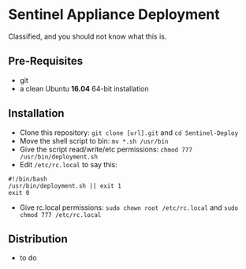 # Sentinel Appliance Deployment
Classified, and you should not know what this is.

## Pre-Requisites
* git
* a clean Ubuntu **16.04** 64-bit installation

## Installation
* Clone this repository: `git clone [url].git` and `cd Sentinel-Deploy`
* Move the shell script to bin: `mv *.sh /usr/bin`
* Give the script read/write/etc permissions: `chmod 777 /usr/bin/deployment.sh`
* Edit `/etc/rc.local` to say this:
```
#!/bin/bash
/usr/bin/deployment.sh || exit 1
exit 0
```
* Give rc.local permissions: `sudo chown root /etc/rc.local` and `sudo chmod 777 /etc/rc.local`

## Distribution
* to do
